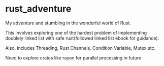 # rust_adventure

My adventure and stumbling in the wonderful world of Rust.

This involves exploring one of the hardest problem of implementing doublely linked list with safe rust(followed linked list ebook for guidance).

Also, includes Threading, Rust Channels, Condition Variable, Mutex etc.

Need to explore crates like rayon for parallel processing in future
